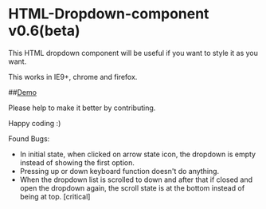 HTML-Dropdown-component v0.6(beta)
==================================

This HTML dropdown component will be useful if you want to style it as you want.

This works in IE9+, chrome and firefox.

##[Demo](https://rawgithub.com/venkateshwar/HTML-Dropdown-component/master/Files/demo.html)

Please help to make it better by contributing.

Happy coding :)


Found Bugs:

- In initial state, when clicked on arrow state icon, the dropdown is empty instead of showing the first option.
- Pressing up or down keyboard function doesn't do anything.
- When the dropdown list is scrolled to down and after that if closed and open the dropdown again, the scroll state is at the bottom instead of being at top. [critical]

